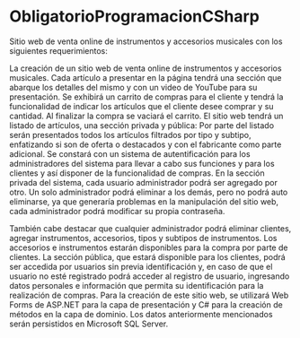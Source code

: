 # ObligatorioProgramacionCSharp
Sitio web de venta online de instrumentos y accesorios musicales con los siguientes requerimientos:

La creación de un sitio web de venta online de instrumentos y accesorios musicales. Cada artículo a presentar en la página tendrá una sección que abarque los detalles del mismo
y con un video de YouTube para su presentación. Se exhibirá un carrito de compras para el cliente y tendrá la funcionalidad de indicar los artículos que el cliente desee comprar y su cantidad.  Al finalizar la compra se vaciará el carrito.
El sitio web tendrá un listado de artículos, una sección privada y pública: Por parte del listado serán presentados todos los artículos filtrados por tipo y subtipo,
enfatizando si son de oferta o destacados y con el fabricante como parte adicional.  Se constará con un sistema de autentificación para los administradores del sistema para llevar a
cabo sus funciones y para los clientes y así disponer de la funcionalidad de compras. En la sección privada del sistema, cada usuario administrador podrá ser agregado por otro. Un
solo administrador podrá eliminar a los demás, pero no podrá auto eliminarse, ya que generaría problemas en la manipulación del sitio web, cada administrador podrá modificar su
propia contraseña.

También  cabe  destacar  que  cualquier  administrador  podrá  eliminar  clientes,  agregar instrumentos, accesorios, tipos y subtipos de instrumentos.  Los accesorios e instrumentos
estarán disponibles para la compra por parte de clientes. 
La sección pública, que estará disponible para los clientes, podrá ser accedida por usuarios sin previa identificación y, en caso de que el usuario no esté registrado podrá acceder al registro
de usuario, ingresando datos personales e información que permita su identificación para la realización de compras. Para la creación de este sitio web, se utilizará Web Forms de ASP.NET para la capa de
presentación y C# para la creación de métodos en la capa de dominio. Los datos anteriormente mencionados serán persistidos en Microsoft SQL Server.

